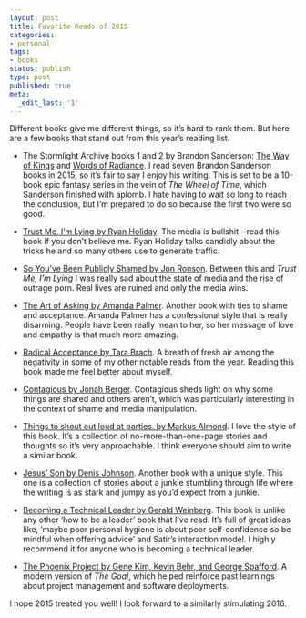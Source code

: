 ```yaml
---
layout: post
title: Favorite Reads of 2015
categories:
- personal
tags:
- books
status: publish
type: post
published: true
meta:
  _edit_last: '1'
---
```


<p>Different books give me different things, so it’s hard to rank them. But here are a few books that stand out from this year’s reading list.</p>

<ul>
<li><p>The Stormlight Archive books 1 and 2 by Brandon Sanderson: <a href="http://www.amazon.com/Way-Kings-Stormlight-Archive-Book-ebook/dp/B003P2WO5E/ref=sr_1_1?s=digital-text&amp;ie=UTF8&amp;qid=1450818313&amp;sr=1-1&amp;tag=theven01-20">The Way of Kings</a> and <a href="http://www.amazon.com/Words-Radiance-Stormlight-Archive-Book-ebook/dp/B00DA6YEKS/ref=sr_1_2?s=digital-text&amp;ie=UTF8&amp;qid=1450818313&amp;sr=1-2&amp;tag=theven01-20">Words of Radiance</a>. I read seven Brandon Sanderson books in 2015, so it’s fair to say I enjoy his writing. This is set to be a 10-book epic fantasy series in the vein of <em>The Wheel of Time</em>, which Sanderson finished with aplomb. I hate having to wait so long to reach the conclusion, but I’m prepared to do so because the first two were so good.</p></li>
<li><p><a href="http://www.amazon.com/Trust-Me-Lying-Confessions-Manipulator-ebook/dp/B0074VTHH0/?tag=theven01-20">Trust Me, I’m Lying by Ryan Holiday</a>. The media is bullshit—read this book if you don’t believe me. Ryan Holiday talks candidly about the tricks he and so many others use to generate traffic.</p></li>
<li><p><a href="http://www.amazon.com/So-Youve-Been-Publicly-Shamed-ebook/dp/B00L9B7IRC/ref=sr_1_1?s=digital-text&amp;ie=UTF8&amp;qid=1450818288&amp;sr=1-1&amp;tag=theven01-20">So You’ve Been Publicly Shamed by Jon Ronson</a>. Between this and <em>Trust Me, I’m Lying</em> I was really sad about the state of media and the rise of outrage porn. Real lives are ruined and only the media wins.</p></li>
<li><p><a href="http://www.amazon.com/Art-Asking-Learned-Worrying-People-ebook/dp/B00IRISKD6/ref=sr_1_1?s=digital-text&amp;ie=UTF8&amp;qid=1450818262&amp;sr=1-1&amp;tag=theven01-20">The Art of Asking by Amanda Palmer</a>. Another book with ties to shame and acceptance. Amanda Palmer has a confessional style that is really disarming. People have been really mean to her, so her message of love and empathy is that much more amazing.</p></li>
<li><p><a href="http://www.amazon.com/Radical-Acceptance-Tara-Brach-ebook/dp/B000FC2NHG/ref=sr_1_1?s=digital-text&amp;ie=UTF8&amp;qid=1450818241&amp;sr=1-1&amp;tag=theven01-20">Radical Acceptance by Tara Brach</a>. A breath of fresh air among the negativity in some of my other notable reads from the year. Reading this book made me feel better about myself.</p></li>
<li><p><a href="http://www.amazon.com/Contagious-Things-Catch-Jonah-Berger-ebook/dp/B008J4GQKW/ref=sr_1_1?s=digital-text&amp;ie=UTF8&amp;qid=1450817798&amp;tag=theven01-20">Contagious by Jonah Berger</a>. Contagious sheds light on why some things are shared and others aren’t, which was particularly interesting in the context of shame and media manipulation.</p></li>
<li><p><a href="http://www.amazon.com/Things-Shout-Out-Loud-Parties-ebook/dp/B00L2FG1SM/ref=sr_1_1?s=digital-text&amp;ie=UTF8&amp;qid=1450817769&amp;sr=1-1&amp;tag=theven01-20">Things to shout out loud at parties. by Markus Almond</a>. I love the style of this book. It’s a collection of no-more-than-one-page stories and thoughts so it’s very approachable. I think everyone should aim to write a similar book.</p></li>
<li><p><a href="http://www.amazon.com/Jesus-Son-Stories-Denis-Johnson-ebook/dp/B006JR7XLC/ref=sr_1_1?s=digital-text&amp;ie=UTF8&amp;qid=1450817738&amp;tag=theven01-20">Jesus’ Son by Denis Johnson</a>. Another book with a unique style. This one is a collection of stories about a junkie stumbling through life where the writing is as stark and jumpy as you’d expect from a junkie.</p></li>
<li><p><a href="http://www.amazon.com/Becoming-Technical-Leader-Gerald-Weinberg-ebook/dp/B004J4VV3I/ref=sr_1_1?s=digital-text&amp;ie=UTF8&amp;qid=1450817692&amp;sr=1-1&amp;tag=theven01-20">Becoming a Technical Leader by Gerald Weinberg</a>. This book is unlike any other ‘how to be a leader’ book that I’ve read. It’s full of great ideas like, ‘maybe poor personal hygiene is about poor self-confidence so be mindful when offering advice’ and Satir’s interaction model. I highly recommend it for anyone who is becoming a technical leader.</p></li>
<li><p><a href="http://www.amazon.com/Phoenix-Project-DevOps-Helping-Business-ebook/dp/B00AZRBLHO/ref=tmm_kin_swatch_0?_encoding=UTF8&amp;qid=1450816934&amp;sr=1-1&amp;tag=theven01-20">The Phoenix Project by Gene Kim, Kevin Behr, and George Spafford</a>. A modern version of <em>The Goal</em>, which helped reinforce past learnings about project management and software deployments.</p></li>
</ul>

<p>I hope 2015 treated you well! I look forward to a similarly stimulating 2016.</p>